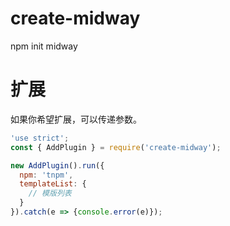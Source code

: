 # create-midway

npm init midway

# 扩展

如果你希望扩展，可以传递参数。

```js
'use strict';
const { AddPlugin } = require('create-midway');

new AddPlugin().run({
  npm: 'tnpm',
  templateList: {
    // 模版列表
  }
}).catch(e => {console.error(e)});
```